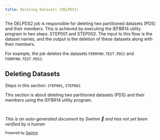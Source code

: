 ```yaml
---
title: Deleting Datasets (DELPDS2)
---
```

The DELPDS2 job is responsible for deleting two partitioned datasets (PDS) and their members. This is achieved by executing the IEFBR14 utility program in two steps: STEP001 and STEP002. The input to this flow is the dataset names, and the output is the deletion of these datasets along with their members.

For example, the job deletes the datasets `FERMYNO.TEST.PDS2` and `FERMYNO.TEST.PDS3`.

## Deleting Datasets

Steps in this section: `STEP001`, `STEP002`.

This section is about deleting two partitioned datasets (PDS) and their members using the IEFBR14 utility program.

&nbsp;

*This is an auto-generated document by Swimm 🌊 and has not yet been verified by a human*

<SwmMeta version="3.0.0" repo-id="Z2l0aHViJTNBJTNBbWFpbmZyYW1lJTNBJTNBU3dpbW0tRGVtbw==" repo-name="mainframe"><sup>Powered by [Swimm](/)</sup></SwmMeta>
